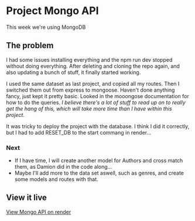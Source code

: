 # Project Mongo API

This week we're using MongoDB

## The problem

I had some issues installing everything and the npm run dev stopped without doing everything. After deleting and cloning the repo again, and also updating a bunch of stuff, it finally started working.

I used the same dataset as last project, and copied all my routes. Then I switched them out from express to mongoose.
Haven't done anything fancy, just kept it pretty basic. Looked in the mooongose documentation for how to do the queries.
_I believe there's a lot of stuff to read up on to really get the hang of this, which will take more time than I have within this project._

It was tricky to deploy the project with the database. I think I did it correctly, but I had to add RESET_DB to the start commang in render...

### Next

- If I have time, I will create another model for Authors and cross match them, as Damion did in the code along...
- Maybe I'll add more to the data set aswell, such as genres, and create some models and routes with that.

## View it live

[View Mongo API on render](https://project-mongo-api-d9ql.onrender.com)

